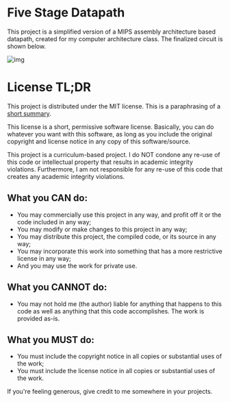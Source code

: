# Five Stage Datapath

This project is a simplified version of a MIPS assembly architecture based
datapath, created for my computer architecture class. The finalized circuit is
shown below.

![img](https://camo.githubusercontent.com/3508ea9870ab67374ad443b21253e9b657eb7d16/68747470733a2f2f63646e2e646973636f72646170702e636f6d2f6174746163686d656e74732f3730383439333337353734353033323231332f3733303838353437353436333732353135362f756e6b6e6f776e2e706e67)

# License TL;DR

This project is distributed under the MIT license. This is a paraphrasing of a
[short summary](https://tldrlegal.com/license/mit-license).

This license is a short, permissive software license. Basically, you can do
whatever you want with this software, as long as you include the original
copyright and license notice in any copy of this software/source.

This project is a curriculum-based project. I do NOT condone any re-use of this
code or intellectual property that results in academic integrity violations.
Furthermore, I am not responsible for any re-use of this code that creates any
academic integrity violations.

## What you CAN do:

-   You may commercially use this project in any way, and profit off it or the
    code included in any way;
-   You may modify or make changes to this project in any way;
-   You may distribute this project, the compiled code, or its source in any
    way;
-   You may incorporate this work into something that has a more restrictive
    license in any way;
-   And you may use the work for private use.

## What you CANNOT do:

-   You may not hold me (the author) liable for anything that happens to this
    code as well as anything that this code accomplishes. The work is provided
    as-is.

## What you MUST do:

-   You must include the copyright notice in all copies or substantial uses of
    the work;
-   You must include the license notice in all copies or substantial uses of the
    work.

If you're feeling generous, give credit to me somewhere in your projects.
